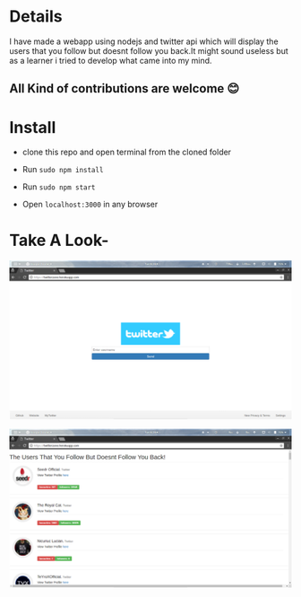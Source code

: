 # Details
I have made a webapp using nodejs and twitter api which will display the users that you follow but doesnt follow you back.It might sound useless but as a learner i tried to develop what came into my mind.


## All Kind of contributions are welcome :blush:

# Install

* clone this repo and open terminal from the cloned folder

* Run `sudo npm install`

* Run `sudo npm start`

* Open `localhost:3000` in any browser


# Take A Look-

![scr1](scr1.png)

![scr2](scr2.png)

 

